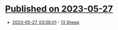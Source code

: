 # [Published on 2023-05-27](index.md)

* [2023-05-27, 03:56:01](https://lobste.rs/s/lipxm4/13_sheep) - [13 Sheep](https://www.neeldhara.com/blog/13sheep/)
